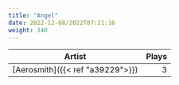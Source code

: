 ```yaml
---
title: "Angel"
date: 2022-12-08/2022T07:21:16
weight: 340
---
```




 Artist | Plays 
----- | -----:
[Aerosmith]({{< ref "a39229">}}) | 3
